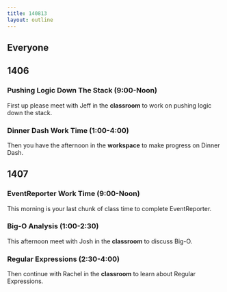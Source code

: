 ```yaml
---
title: 140813
layout: outline
---
```


## Everyone

## 1406

### Pushing Logic Down The Stack (9:00-Noon)

First up please meet with Jeff in the **classroom** to work on pushing logic down the stack.

### Dinner Dash Work Time (1:00-4:00)

Then you have the afternoon in the **workspace** to make progress on Dinner Dash.

## 1407

### EventReporter Work Time (9:00-Noon)

This morning is your last chunk of class time to complete EventReporter.

### Big-O Analysis (1:00-2:30)

This afternoon meet with Josh in the **classroom** to discuss Big-O.

### Regular Expressions (2:30-4:00)

Then continue with Rachel in the **classroom** to learn about Regular Expressions.
